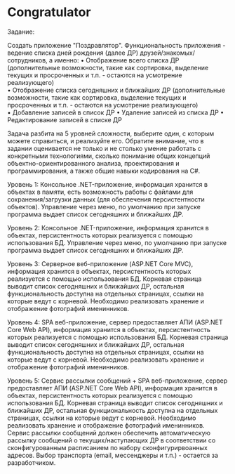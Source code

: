 # Congratulator
Задание:
 
Создать приложение "Поздравлятор". Функциональность приложения - ведение списка дней рождения (далее ДР) друзей/знакомых/сотрудников, а именно: 
    • Отображение всего списка ДР (дополнительные возможности, такие как сортировка, выделение текущих и просроченных и т.п. - остаются на усмотрение реализующего)  
    • Отображение списка сегодняшних и ближайших ДР (дополнительные возможности, такие как сортировка, выделение текущих и просроченных и т.п. - остаются на усмотрение реализующего)  
    • Добавление записей в список ДР
    • Удаление записей из списка ДР
    • Редактирование записей в списке ДР 
 
Задача разбита на 5 уровней сложности, выберите один, с которым можете справиться, и реализуйте его. Обратите внимание, что в задании оценивается не только и не столько умение работать с конкретными технологиями, сколько понимание общих концепций объектно-ориентированного анализа, проектирования и программирования, а также общие навыки кодирования на C#.  
 
Уровень 1: Консольное .NET-приложение, информация хранится в объектах в памяти, есть возможность работы с файлами для сохранения/загрузки данных (для обеспечения персистентности объектов). Управление через меню, по умолчанию при запуске программа выдает список сегодняшних и ближайших ДР.
 
Уровень 2: Консольное .NET-приложение, информация хранится в объектах, персистентность которых реализуется с помощью использования БД. Управление через меню, по умолчанию при запуске программа выдает список сегодняшних и ближайших ДР.
 
Уровень 3: Серверное веб-приложение (ASP.NET Core MVC), информация хранится в объектах, персистентность которых реализуется с помощью использования БД. Корневая страница выводит список сегодняшних и ближайших ДР, остальная функциональность доступна на отдельных страницах, ссылки на которые ведут с корневой. Необходимо реализовать хранение и отображение фотографий именинников.
 
Уровень 4: SPA веб-приложение, сервер предоставляет АПИ (ASP.NET Core Web API), информация хранится в объектах, персистентность которых реализуется с помощью использования БД. Корневая страница выводит список сегодняшних и ближайших ДР, остальная функциональность доступна на отдельных страницах, ссылки на которые ведут с корневой. Необходимо реализовать хранение и отображение фотографий именинников.
 
Уровень 5: Сервис рассылки сообщений + SPA веб-приложение, сервер предоставляет АПИ (ASP.NET Core Web API), информация хранится в объектах, персистентность которых реализуется с помощью использования БД. Корневая страница выводит список сегодняшних и ближайших ДР, остальная функциональность доступна на отдельных страницах, ссылки на которые ведут с корневой. Необходимо реализовать хранение и отображение фотографий именинников. Сервис рассылки сообщений должен обеспечить автоматическую рассылку сообщений о текущих/наступающих ДР в соответствии со сконфигурованным расписанием по набору сконфигурирвоанных адресов. Выбор транспорта (email, мессенджеры и т.п.) - остается за разработчиком.
